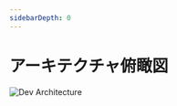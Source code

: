 ```yaml
---
sidebarDepth: 0
---
```


# アーキテクチャ俯瞰図

<!-- editable at https://dev.growi.org/5f007b1493d37400489f3993 -->
<img :src="$withBase('/assets/images/dev-architecture.png')" alt="Dev Architecture">


